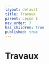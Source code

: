 ```yaml
---
layout: default
title: Travaux
parent: Leçon 1
nav_order: 7
has_children: true
published: true
---
```

# Travaux

